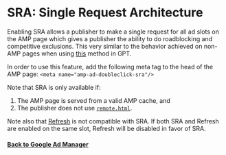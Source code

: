 <!---
Copyright 2018 The AMP HTML Authors. All Rights Reserved.

Licensed under the Apache License, Version 2.0 (the "License");
you may not use this file except in compliance with the License.
You may obtain a copy of the License at

      http://www.apache.org/licenses/LICENSE-2.0

Unless required by applicable law or agreed to in writing, software
distributed under the License is distributed on an "AS-IS" BASIS,
WITHOUT WARRANTIES OR CONDITIONS OF ANY KIND, either express or implied.
See the License for the specific language governing permissions and
limitations under the License.
-->

# SRA: Single Request Architecture

Enabling SRA allows a publisher to make a single request for all ad slots on the AMP page which gives a publisher the ability to do roadblocking and competitive exclusions. This very similar to the behavior achieved on non-AMP pages when using [this](https://developers.google.com/doubleclick-gpt/reference#googletag.PubAdsService_enableSingleRequest) method in GPT.

In order to use this feature, add the following meta tag to the head of the AMP page:
`<meta name="amp-ad-doubleclick-sra"/>`

Note that SRA is only available if:

1. The AMP page is served from a valid AMP cache, and
2. The publisher does not use [`remote.html`](https://github.com/ampproject/amphtml/blob/master/ads/README.md#1st-party-cookies).

Note also that <a href="refresh.md">Refresh</a> is not compatible with SRA. If both SRA and Refresh are enabled on the same slot, Refresh will be disabled in favor of SRA.

#### <a href="amp-ad-network-doubleclick-impl-internal.md">Back to Google Ad Manager</a>
